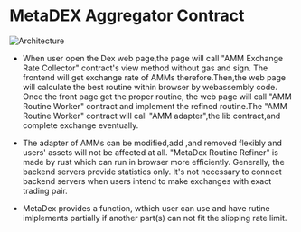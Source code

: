 # MetaDEX Aggregator Contract

![Architecture](https://user-images.githubusercontent.com/35088567/149531757-d88cba08-3f3c-4c1b-9d9c-b65e5cc38d64.png)

- When user open the Dex web page,the page will call  "AMM Exchange Rate Collector" contract's view method without gas and sign. The frontend will get exchange rate of AMMs therefore.Then,the web page will calculate the best routine within  browser by webassembly code.  Once the front page get the proper routine, the web page will call "AMM Routine Worker" contract and implement the refined routine.The "AMM Routine Worker" contract will call "AMM adapter",the lib contract,and complete exchange eventually.

- The adapter of AMMs can be modified,add ,and removed flexibly and users' assets will not be affected at all. "MetaDex Routine Refiner" is made by rust which can run in browser more efficiently. Generally, the backend servers provide statistics only. It's not necessary to connect backend servers when users intend to make exchanges with exact trading pair.

- MetaDex provides a function, wthich user can use and have rutine imlplements partially  if another part(s) can not fit the slipping rate limit.
